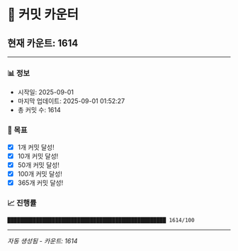 # 🔢 커밋 카운터

## 현재 카운트: 1614

---

### 📊 정보
- 시작일: 2025-09-01
- 마지막 업데이트: 2025-09-01 01:52:27
- 총 커밋 수: 1614

### 🎯 목표
- [x] 1개 커밋 달성!
- [x] 10개 커밋 달성!
- [x] 50개 커밋 달성!
- [x] 100개 커밋 달성!
- [x] 365개 커밋 달성!

### 📈 진행률
```
██████████████████████████████████████████████████ 1614/100
```

---
*자동 생성됨 - 카운트: 1614*
